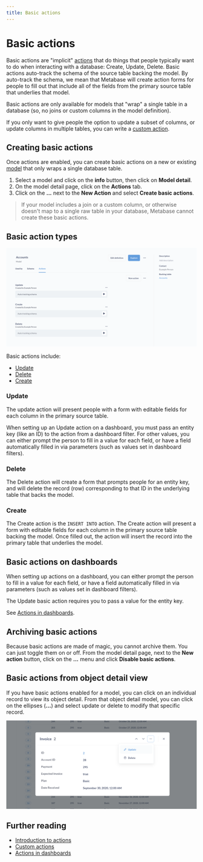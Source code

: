 ```yaml
---
title: Basic actions
---
```


# Basic actions

Basic actions are "implicit" [actions](./introduction.md) that do things that people typically want to do when interacting with a database: Create, Update, Delete. Basic actions auto-track the schema of the source table backing the model. By auto-track the schema, we mean that Metabase will create action forms for people to fill out that include all of the fields from the primary source table that underlies that model.

Basic actions are only available for models that "wrap" a single table in a database (so, no joins or custom columns in the model definition).

If you only want to give people the option to update a subset of columns, or update columns in multiple tables, you can write a [custom action](./custom.md).

## Creating basic actions

Once actions are enabled, you can create basic actions on a new or existing [model](../data-modeling/models.md) that only wraps a single database table.

1. Select a model and click on the **info** button, then click on **Model detail**.
2. On the model detail page, click on the **Actions** tab.
3. Click on the **...** next to the **New Action** and select **Create basic actions**.

> If your model includes a join or a custom column, or otherwise doesn't map to a single raw table in your database, Metabase cannot create these basic actions.

## Basic action types

![Basic actions](./images/basic-actions.png)

Basic actions include:

- [Update](#update)
- [Delete](#delete)
- [Create](#create)

### Update

The update action will present people with a form with editable fields for each column in the primary source table.

When setting up an Update action on a dashboard, you must pass an entity key (like an ID) to the action from a dashboard filter. For other values, you can either prompt the person to fill in a value for each field, or have a field automatically filled in via parameters (such as values set in dashboard filters).

### Delete

The Delete action will create a form that prompts people for an entity key, and will delete the record (row) corresponding to that ID in the underlying table that backs the model.

### Create

The Create action is the `INSERT INTO` action. The Create action will present a form with editable fields for each column in the primary source table backing the model. Once filled out, the action will insert the record into the primary table that underlies the model.

## Basic actions on dashboards

When setting up actions on a dashboard, you can either prompt the person to fill in a value for each field, or have a field automatically filled in via parameters (such as values set in dashboard filters).

The Update basic action requires you to pass a value for the entity key.

See [Actions in dashboards](../dashboards/actions.md).

## Archiving basic actions

Because basic actions are made of magic, you cannot archive them. You can just toggle them on or off. From the model detail page, next to the **New action** button, click on the **...** menu and click **Disable basic actions**.

## Basic actions from object detail view

If you have basic actions enabled for a model, you can click on an individual record to view its object detail. From that object detail model, you can click on the ellipses (**...**) and select update or delete to modify that specific record.

![Update record from object detail view](./images/update-record.png)

## Further reading

- [Introduction to actions](./introduction.md)
- [Custom actions](./custom.md)
- [Actions in dashboards](../dashboards/actions.md)
